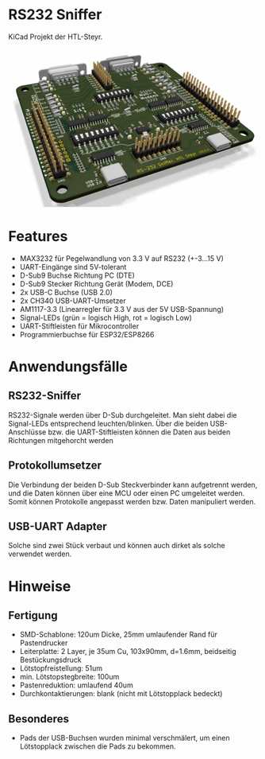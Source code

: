 RS232 Sniffer
=============
KiCad Projekt der HTL-Steyr. 

![KiCad 3D Rendering](kicad/render/2020-11-13_005.png "KiCad 3D Rendering")


# Features
* MAX3232 für Pegelwandlung von 3.3 V auf RS232 (+-3...15 V)
* UART-Eingänge sind 5V-tolerant
* D-Sub9 Buchse Richtung PC (DTE)
* D-Sub9 Stecker Richtung Gerät (Modem, DCE)
* 2x USB-C Buchse (USB 2.0)
* 2x CH340 USB-UART-Umsetzer
* AM1117-3.3 (Linearregler für 3.3 V aus der 5V USB-Spannung)
* Signal-LEDs (grün = logisch High, rot = logisch Low)
* UART-Stiftleisten für Mikrocontroller
* Programmierbuchse für ESP32/ESP8266

# Anwendungsfälle
## RS232-Sniffer
RS232-Signale werden über D-Sub durchgeleitet. Man sieht dabei die Signal-LEDs entsprechend leuchten/blinken. 
Über die beiden USB-Anschlüsse bzw. die UART-Stiftleisten können die Daten aus beiden Richtungen mitgehorcht werden

## Protokollumsetzer
Die Verbindung der beiden D-Sub Steckverbinder kann aufgetrennt werden, und die Daten können über eine MCU oder einen PC umgeleitet werden. 
Somit können Protokolle angepasst werden bzw. Daten manipuliert werden. 

## USB-UART Adapter
Solche sind zwei Stück verbaut und können auch dirket als solche verwendet werden. 

# Hinweise
## Fertigung
* SMD-Schablone: 120um Dicke, 25mm umlaufender Rand für Pastendrucker
* Leiterplatte: 2 Layer, je 35um Cu, 103x90mm, d=1.6mm, beidseitig Bestückungsdruck
* Lötstopfreistellung: 51um
* min. Lötstopstegbreite: 100um
* Pastenreduktion: umlaufend 40um
* Durchkontaktierungen: blank (nicht mit Lötstopplack bedeckt)

## Besonderes
* Pads der USB-Buchsen wurden minimal verschmälert, um einen Lötstopplack zwischen die Pads zu bekommen. 

